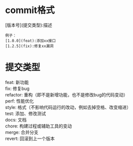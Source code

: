 # commit格式
\[版本号\]\(提交类型\):描述
```
例子：
[1.0.0](feat):添加xx接口
[1.2.5](fix):修复xx漏洞
```

# 提交类型
feat: 新功能  
fix: 修复bug  
refactor: 重构（即不是新增功能，也不是修改bug的代码变动）  
perf: 性能优化  
style: 格式（不影响代码运行的改动，例如去掉空格、改变缩进）  
test: 添加、修改测试  
docs: 文档  
chore: 构建过程或辅助工具的变动  
merge: 合并分支  
revert: 回滚到上一个版本
